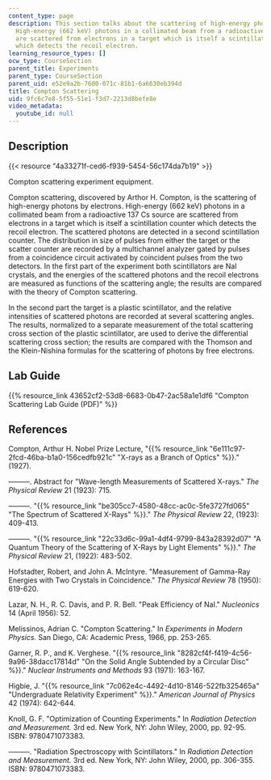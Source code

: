 ```yaml
---
content_type: page
description: This section talks about the scattering of high-energy photons by electrons.
  High-energy (662 keV) photons in a collimated beam from a radioactive 137 Cs source
  are scattered from electrons in a target which is itself a scintillation counter
  which detects the recoil electron.
learning_resource_types: []
ocw_type: CourseSection
parent_title: Experiments
parent_type: CourseSection
parent_uid: e52e9a2b-7600-071c-81b1-6a6630eb394d
title: Compton Scattering
uid: 9fc6c7e8-5f55-51e1-f3d7-2213d8befe8e
video_metadata:
  youtube_id: null
---
```


Description
-----------

{{< resource "4a33271f-ced6-f939-5454-56c174da7b19" >}}

Compton scattering experiment equipment.

Compton scattering, discovered by Arthor H. Compton, is the scattering of high-energy photons by electrons. High-energy (662 keV) photons in a collimated beam from a radioactive 137 Cs source are scattered from electrons in a target which is itself a scintillation counter which detects the recoil electron. The scattered photons are detected in a second scintillation counter. The distribution in size of pulses from either the target or the scatter counter are recorded by a multichannel analyzer gated by pulses from a coincidence circuit activated by coincident pulses from the two detectors. In the first part of the experiment both scintillators are NaI crystals, and the energies of the scattered photons and the recoil electrons are measured as functions of the scattering angle; the results are compared with the theory of Compton scattering.

In the second part the target is a plastic scintillator, and the relative intensities of scattered photons are recorded at several scattering angles. The results, normalized to a separate measurement of the total scattering cross section of the plastic scintillator, are used to derive the differential scattering cross section; the results are compared with the Thomson and the Klein-Nishina formulas for the scattering of photons by free electrons.

Lab Guide
---------

{{% resource_link 43652cf2-53d8-6683-0b47-2ac58a1e1df6 "Compton Scattering Lab Guide (PDF)" %}}

References
----------

Compton, Arthur H. Nobel Prize Lecture, "{{% resource_link "6e111c97-2fcd-46ba-b1a0-156cedfb921c" "X-rays as a Branch of Optics" %}}." (1927).

———. Abstract for "Wave-length Measurements of Scattered X-rays." _The Physical Review_ 21 (1923): 715.

———. "{{% resource_link "be305cc7-4580-48cc-ac0c-5fe3727fd065" "The Spectrum of Scattered X-Rays" %}}." _The Physical Review_ 22, (1923): 409-413.

———. "{{% resource_link "22c33d6c-99a1-4df4-9799-843a28392d07" "A Quantum Theory of the Scattering of X-Rays by Light Elements" %}}." _The Physical Review_ 21, (1922): 483-502.

Hofstadter, Robert, and John A. McIntyre. "Measurement of Gamma-Ray Energies with Two Crystals in Coincidence." _The Physical Review_ 78 (1950): 619-620.

Lazar, N. H., R. C. Davis, and P. R. Bell. "Peak Efficiency of NaI." _Nucleonics_ 14 (April 1956): 52.

Melissinos, Adrian C. "Compton Scattering." In _Experiments in Modern Physics._ San Diego, CA: Academic Press, 1966, pp. 253-265.

Garner, R. P., and K. Verghese. "{{% resource_link "8282cf4f-f419-4c56-9a96-38dacc17814d" "On the Solid Angle Subtended by a Circular Disc" %}}." _Nuclear Instruments and Methods_ 93 (1971): 163-167.

Higbie, J. "{{% resource_link "7c062e4c-4492-4d10-8146-522fb325465a" "Undergraduate Relativity Experiment" %}}." _American Journal of Physics_ 42 (1974): 642-644.

Knoll, G. F. "Optimization of Counting Experiments." In _Radiation Detection and Measurement._ 3rd ed. New York, NY: John Wiley, 2000, pp. 92-95. ISBN: 9780471073383.

———. "Radiation Spectroscopy with Scintillators." In _Radiation Detection and Measurement._ 3rd ed. New York, NY: John Wiley, 2000, pp. 306-355. ISBN: 9780471073383.